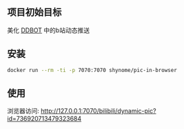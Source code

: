 ## 项目初始目标

美化 [DDBOT](https://github.com/Sora233/DDBOT) 中的b站动态推送

## 安装

```sh
docker run --rm -ti -p 7070:7070 shynome/pic-in-browser
```

## 使用

浏览器访问: http://127.0.0.1:7070/bilibili/dynamic-pic?id=736920713479323684
